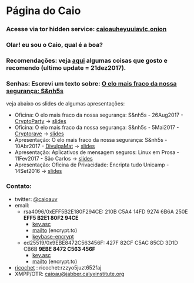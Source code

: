 <!--
que bom te ver por aqui!!!
voce tambem toma cuidado com o que roda no seu navegador o/

ta tranquilo, ta favoravel: meu site é feito usando somente markdown + CSS:
uso o pandoc pra renderizar o html (pq to mais acostumado com ele e latex :P )

a minha inspiração foi o https://websitedocaralho.com.br/

vida longa e prospera
-->
<meta charset="UTF-8">
<link rel="stylesheet" type="text/css" href="style.css">

# Página do Caio

### Acesse via tor hidden service: [caioauheyuuiavlc.onion](http://caioauheyuuiavlc.onion)

### Olar! eu sou o Caio, qual é a boa?

### Recomendações: veja [aqui](recomendacoes.html) algumas coisas que gosto e recomendo (ultimo update = 21dez2017).

### Senhas: Escrevi um texto sobre: [O elo mais fraco da nossa segurança: S&nh5s](senhas/senhas.html)

veja abaixo os slides de algumas apresentações:

* Oficina: O elo mais fraco da nossa segurança: S&nh5s - 26Aug2017 - [CryptoParty](https://cryptorave.org/) -> [slides](slides/slidesCriptoPartyv3.pdf)
* Oficina: O elo mais fraco da nossa segurança: S&nh5s - 5Mai2017 - [Cryptorave](https://cryptorave.org/) -> [slides](slides/cryptoRave2017-senhasv2.slides.html)
* Apresentação: O elo mais fraco da nossa segurança: S&nh5s - 10Abr2017 - [DivulgaMat](https://divulgamatimeccblog.wordpress.com/) -> [slides](slides/DivulgaMat-Senhas.slides.html)
* Apresentação: Aplicativos de mensagem seguros: Linux em Prosa - 11Fev2017 - São Carlos -> [slides](slides/SecureMessasingv3.html)
* Apresentação: Oficina de Privacidade: Encripta tudo Unicamp - 14Set2016 -> [slides](slides/senhas-rev5.html)

### Contato:

* twitter: [\@caioauv](https://twitter.com/caioauv)
* email: 
    + rsa4096/0xEFF5B2E180F294CE: 210B C5A4 14FD 9274 6B6A  250E **EFF5 B2E1 80F2 94CE**
        - [key.asc](https://keybase.io/caioau/key.asc)
        - [mailto](https://encrypt.to/0xEFF5B2E180F294CE) (encrypt.to)
        - [keybase-encrypt](https://keybase.io/encrypt#caioau)
    + ed25519/0x9EBE8472C563456F: 427F 82CF C5AC 85CD 3D1D  CB6B **9EBE 8472 C563 456F**
        - [key.asc](http://p80.pool.sks-keyservers.net/pks/lookup?op=get&search=0x9EBE8472C563456F)
        - [mailto](https://encrypt.to/0x9EBE8472C563456F) (encrypt.to)
* [ricochet](https://ricochet.im/) : ricochet:rzzyo5juzt652faj
* XMPP/OTR: caioau@jabber.calyxinstitute.org
